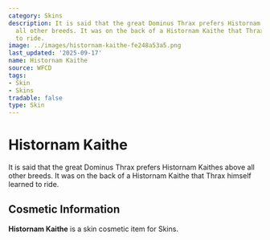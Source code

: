 ```yaml
---
category: Skins
description: It is said that the great Dominus Thrax prefers Histornam Kaithes above
  all other breeds. It was on the back of a Histornam Kaithe that Thrax himself learned
  to ride.
image: ../images/histornam-kaithe-fe248a53a5.png
last_updated: '2025-09-17'
name: Histornam Kaithe
source: WFCD
tags:
- Skin
- Skins
tradable: false
type: Skin
---
```


# Histornam Kaithe

It is said that the great Dominus Thrax prefers Histornam Kaithes above all other breeds. It was on the back of a Histornam Kaithe that Thrax himself learned to ride.

## Cosmetic Information

**Histornam Kaithe** is a skin cosmetic item for Skins.

